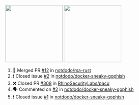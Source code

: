 <a href="https://github.com/notdodo"><img src="https://github-readme-stats.vercel.app/api?username=notdodo&count_private=true&theme=dark" height="180" /></a> <a href="https://github.com/notdodo"><img src="https://github-readme-stats.vercel.app/api/top-langs/?username=notdodo&langs_count=8&theme=dark&hide=tex,java,html,css&layout=compact" height="180" /></a>

<!--START_SECTION:activity-->
1. 🎉 Merged PR [#12](https://github.com/notdodo/rsa-rust/pull/12) in [notdodo/rsa-rust](https://github.com/notdodo/rsa-rust)
2. ❗️ Closed issue [#2](https://github.com/notdodo/docker-sneaky-gophish/issues/2) in [notdodo/docker-sneaky-gophish](https://github.com/notdodo/docker-sneaky-gophish)
3. ❌ Closed PR [#308](https://github.com/RhinoSecurityLabs/pacu/pull/308) in [RhinoSecurityLabs/pacu](https://github.com/RhinoSecurityLabs/pacu)
4. 🗣 Commented on [#2](https://github.com/notdodo/docker-sneaky-gophish/issues/2) in [notdodo/docker-sneaky-gophish](https://github.com/notdodo/docker-sneaky-gophish)
5. ❗️ Closed issue [#1](https://github.com/notdodo/docker-sneaky-gophish/issues/1) in [notdodo/docker-sneaky-gophish](https://github.com/notdodo/docker-sneaky-gophish)
<!--END_SECTION:activity-->
